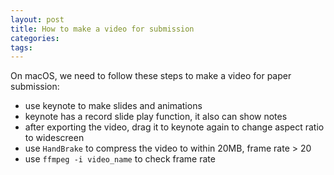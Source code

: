 ```yaml
---
layout: post
title: How to make a video for submission
categories:
tags:
---
```


On macOS, we need to follow these steps to make a video for paper submission:
* use keynote to make slides and animations  
* keynote has a record slide play function, it also can show notes
* after exporting the video, drag it to keynote again to change aspect ratio to widescreen
* use `HandBrake` to compress the video to within 20MB, frame rate > 20
* use `ffmpeg -i video_name` to check frame rate 
